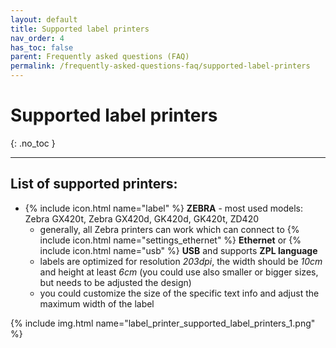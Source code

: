 ```yaml
---
layout: default
title: Supported label printers
nav_order: 4
has_toc: false
parent: Frequently asked questions (FAQ)
permalink: /frequently-asked-questions-faq/supported-label-printers
---
```


# Supported label printers
{: .no_toc }

---

## List of supported printers:
- {% include icon.html name="label" %} **ZEBRA** - most used models: Zebra GX420t, Zebra GX420d, GK420d, GK420t, ZD420
	- generally, all Zebra printers can work which can connect to {% include icon.html name="settings_ethernet" %} **Ethernet** or {% include icon.html name="usb" %} **USB** and supports **ZPL language**
	- labels are optimized for resolution _203dpi_, the width should be _10cm_ and height at least _6cm_ (you could use also smaller or bigger sizes, but needs to be adjusted the design)
	- you could customize the size of the specific text info and adjust the maximum width of the label

{% include img.html name="label_printer_supported_label_printers_1.png" %}